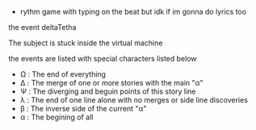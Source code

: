 - rythm game with typing on the beat but idk if im gonna do lyrics too



the event deltaTetha

The subject is stuck inside the virtual machine

the events are listed with special characters listed below

- Ω : The end of everything
- Δ : The merge of one or more stories with the main "α"
- Ψ : The diverging and beguin points of this story line
- λ : The end of one line alone with no merges or side line discoveries
- β : The inverse side of the current "α"
- α : The begining of all